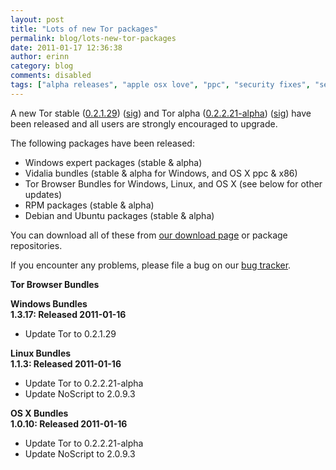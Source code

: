 ```yaml
---
layout: post
title: "Lots of new Tor packages"
permalink: blog/lots-new-tor-packages
date: 2011-01-17 12:36:38
author: erinn
category: blog
comments: disabled
tags: ["alpha releases", "apple osx love", "ppc", "security fixes", "security updates", "stable releases", "tbb", "tor", "tor browser bundle", "torbrowser", "updated packages"]
---
```


A new Tor stable ([0.2.1.29](https://www.torproject.org/dist/tor-0.2.1.29.tar.gz)) ([sig](https://www.torproject.org/dist/tor-0.2.1.29.tar.gz.asc)) and Tor alpha ([0.2.2.21-alpha](https://www.torproject.org/dist/tor-0.2.2.21-alpha.tar.gz)) ([sig](https://www.torproject.org/dist/tor-0.2.2.21-alpha.tar.gz.asc)) have been released and all users are strongly encouraged to upgrade.

The following packages have been released:

-   Windows expert packages (stable & alpha)
-   Vidalia bundles (stable & alpha for Windows, and OS X ppc & x86)
-   Tor Browser Bundles for Windows, Linux, and OS X (see below for other updates)
-   RPM packages (stable & alpha)
-   Debian and Ubuntu packages (stable & alpha)

You can download all of these from [our download page](https://www.torproject.org/download) or package repositories.

If you encounter any problems, please file a bug on our [bug tracker](https://trac.torproject.org/).

**Tor Browser Bundles**

**Windows Bundles**  
 **1.3.17: Released 2011-01-16**

-   Update Tor to 0.2.1.29

**Linux Bundles**  
 **1.1.3: Released 2011-01-16**

-   Update Tor to 0.2.2.21-alpha
-   Update NoScript to 2.0.9.3

**OS X Bundles**  
 **1.0.10: Released 2011-01-16**

-   Update Tor to 0.2.2.21-alpha
-   Update NoScript to 2.0.9.3

